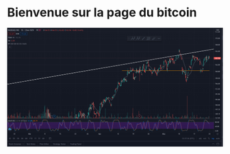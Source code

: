 # Bienvenue sur la page du bitcoin

![image](https://github.com/VlrTRD/analyse_technique/blob/Cryptomonnaies/BTCUSD/Charts/22052021BTC.png)
